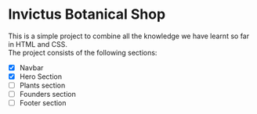 # Invictus Botanical Shop

This is a simple project to combine all the knowledge we have learnt so far in HTML and CSS.  
The project consists of the following sections:

-   [x] Navbar
-   [x] Hero Section
-   [ ] Plants section
-   [ ] Founders section
-   [ ] Footer section
